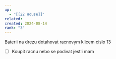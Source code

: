 ```yaml
---
up:
  - "[[22 House]]"
related: 
created: 2024-08-14
rank: "3"
---
```

Baterii na drezu dotahovat racnovym klicem cislo 13

- [ ] Koupit racnu nebo se podivat jestli mam

